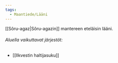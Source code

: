 ```yaml
---
tags:
  - Maantiede/Lääni
---
```

[[Sôru-agaz|Sôru-agazin]] mantereen eteläisin lääni.

###### Aluella vaikuttavat järjestöt:
- [[Ilkvestin haltijasuku]]